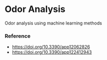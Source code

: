 # Odor Analysis

Odor analysis using machine learning methods

### Reference
- https://doi.org/10.3390/app12062826
- https://doi.org/10.3390/app122412943
